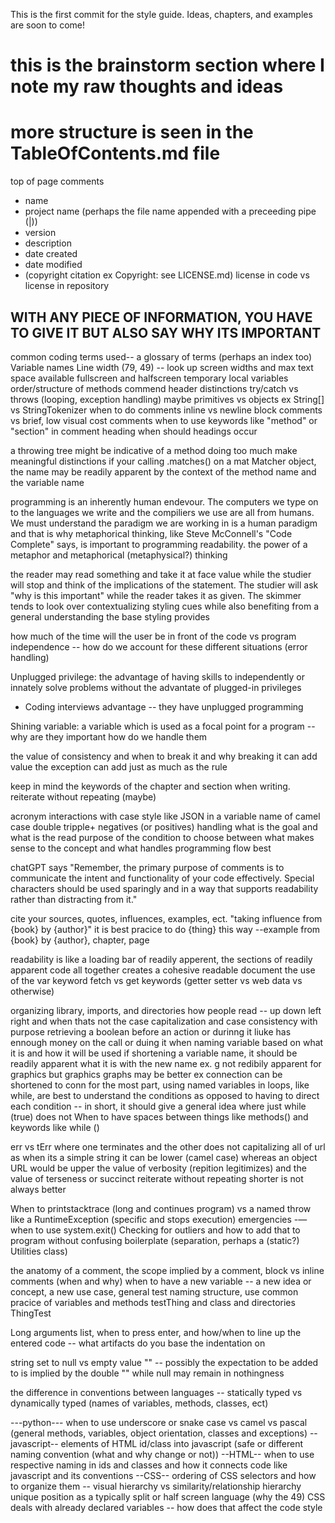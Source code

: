 This is the first commit for the style guide. Ideas, chapters, and examples are soon to come!

# this is the brainstorm section where I note my raw thoughts and ideas
# more structure is seen in the TableOfContents.md file

top of page comments
- name
- project name (perhaps the file name appended with a preceeding pipe (|))
- version
- description
- date created
- date modified
- (copyright citation ex Copyright: see LICENSE.md)
license in code vs license in repository

## WITH ANY PIECE OF INFORMATION, YOU HAVE TO GIVE IT BUT ALSO SAY WHY ITS IMPORTANT

common coding terms used-- a glossary of terms (perhaps an index too)
Variable names
Line width (79, 49) -- look up screen widths and max text space available fullscreen and halfscreen
temporary local variables
order/structure of methods
commend header distinctions
try/catch vs throws (looping, exception handling)
maybe primitives vs objects ex String[] vs StringTokenizer
when to do comments inline vs newline
block comments vs brief, low visual cost comments
when to use keywords like "method" or "section" in comment heading
when should headings occur

a throwing tree might be indicative of a method doing too much
make meaningful distinctions
if your calling .matches() on a mat Matcher object, the name may be readily apparent by the context 
of the method name and the variable name

programming is an inherently human endevour. The computers we type on to the languages we write
and the compiliers we use are all from humans. We must understand the paradigm we are working in
is a human paradigm and that is why metaphorical thinking, like Steve McConnell's "Code Complete"
says, is important to programming readability.
the power of a metaphor and metaphorical (metaphysical?) thinking

the reader may read something and take it at face value while the studier will
stop and think of the implications of the statement. The studier will ask "why is this important"
while the reader takes it as given. The skimmer tends to look over contextualizing styling
cues while also benefiting from a general understanding the base styling provides


how much of the time will the user be in front of the code vs program independence
-- how do we account for these different situations (error handling)

Unplugged privilege: the advantage of having skills to independently or innately
solve problems without the advantate of plugged-in privileges
- Coding interviews advantage -- they have unplugged programming

Shining variable: a variable which is used as a focal point for a program -- why are they important
how do we handle them

the value of consistency and when to break it and why breaking it can add value
the exception can add just as much as the rule

keep in mind the keywords of the chapter and section when writing. reiterate without repeating (maybe)

acronym interactions with case style like JSON in a variable name of camel case
double tripple+ negatives (or positives) handling
what is the goal and what is the read purpose of the condition to choose between 
what makes sense to the concept and what handles programming flow best

chatGPT says "Remember, the primary purpose of comments is to communicate the intent and 
functionality of your code effectively. Special characters should be used sparingly and in a way that 
supports readability rather than distracting from it."

cite your sources, quotes, influences, examples, ect. 
"taking influence from {book} by {author}" it is best pracice to do {thing} this way
--example from {book} by {author}, chapter, page

readability is like a loading bar of readily apperent, the sections of readily apparent code all together creates a cohesive readable document
the use of the var keyword
fetch vs get keywords (getter setter vs web data vs otherwise)

organizing library, imports, and directories
how people read -- up down left right and when thats not the case
capitalization and case consistency with purpose
retrieving a boolean before an action or durinng it liuke has ennough money on the call or duing it
when naming variable based on what it is and how it will be used
if shortening a variable name, it should be readily apparent what it is with the new name
ex. g not redibily apparent for graphics but graphics graphs may be better
ex connection can be shortened to conn 
for the most part, using named variables in loops, like while, are best to 
understand the conditions as opposed to having to direct each condition -- in short, it should give a general
idea where just while (true) does not
When to have spaces between things like methods() and keywords like while ()

err vs tErr where one terminates and the other does not
capitalizing all of url as when its a simple string it can be lower (camel case) whereas an object URL would be upper
the value of verbosity (repition legitimizes) and the value
of terseness or succinct reiterate without repeating
shorter is not always better

When to printstacktrace (long and continues program) vs a named throw like a RuntimeException 
(specific and stops execution)
emergencies -— when to use system.exit()
Checking for outliers and how to add that to program without confusing boilerplate 
(separation, perhaps a (static?) Utilities class)

the anatomy of a comment, the scope implied by a comment, block vs inline comments (when and why)
when to have a new variable -- a new idea or concept, a new use case, 
general test naming structure, use common pracice of variables and methods testThing
and class and directories ThingTest

Long arguments list, when to press enter, and how/when to line up the entered code -- 
what artifacts do you base the indentation on

string set to null vs empty value "" -- possibly the expectation to be added to is implied by the double "" while null may remain in nothingness

the difference in conventions between languages -- statically typed vs dynamically 
typed (names of variables, methods, classes, ect)

---python---
when to use underscore or snake case vs camel vs pascal (general methods, variables,
object orientation, classes and exceptions)
--javascript--
elements of HTML id/class into javascript (safe or different naming convention (what and why change or not))
--HTML--
when to use respective naming in ids and classes and how it connects code like javascript and its conventions
--CSS--
ordering of CSS selectors and how to organize them -- visual hierarchy vs similarity/relationship hierarchy
unique position as a typically split or half screen language (why the 49)
CSS deals with already declared variables -- how does that affect the code style